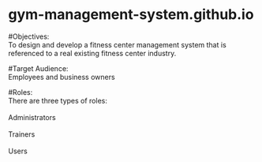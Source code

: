 # gym-management-system.github.io

#Objectives:
<br>To design and develop a fitness center management system that is referenced to a real existing fitness center industry.</br>

#Target Audience:
<br>Employees and business owners</br>

#Roles:
<br>There are three types of roles:</br>
<br>Administrators</br>
<br>Trainers</br>
<br>Users</br>

